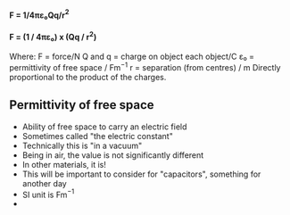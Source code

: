 #### F = 1/4πε₀Qq/r$^2$
#### F = (1 / 4πε₀) x (Qq / r$^2$)
Where:
F = force/N
Q and q = charge on object each object/C
ε₀ = permittivity of free space / Fm$^{-1}$
r = separation (from centres) / m
Directly proportional to the product of the charges.
## Permittivity of free space
- Ability of free space to carry an electric field
- Sometimes called "the electric constant"
- Technically this is "in a vacuum"
- Being in air, the value is not significantly different
- In other materials, it is!
- This will be important to consider for "capacitors", something for another day
- SI unit is Fm$^{-1}$
- 